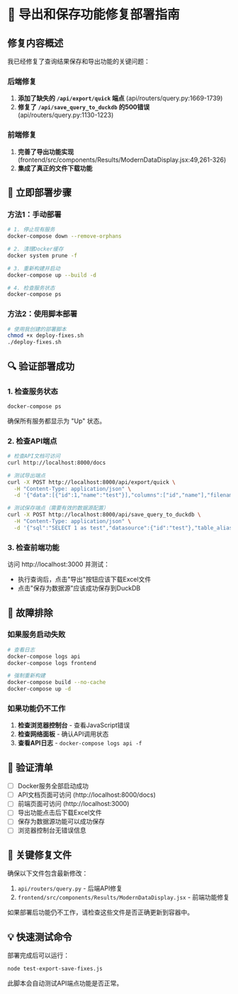 # 🚀 导出和保存功能修复部署指南

## 修复内容概述

我已经修复了查询结果保存和导出功能的关键问题：

### 后端修复
1. **添加了缺失的 `/api/export/quick` 端点** (api/routers/query.py:1669-1739)
2. **修复了 `/api/save_query_to_duckdb` 的500错误** (api/routers/query.py:1130-1223)

### 前端修复
1. **完善了导出功能实现** (frontend/src/components/Results/ModernDataDisplay.jsx:49,261-326)
2. **集成了真正的文件下载功能**

## 🔧 立即部署步骤

### 方法1：手动部署
```bash
# 1. 停止现有服务
docker-compose down --remove-orphans

# 2. 清理Docker缓存
docker system prune -f

# 3. 重新构建并启动
docker-compose up --build -d

# 4. 检查服务状态
docker-compose ps
```

### 方法2：使用脚本部署
```bash
# 使用我创建的部署脚本
chmod +x deploy-fixes.sh
./deploy-fixes.sh
```

## 🔍 验证部署成功

### 1. 检查服务状态
```bash
docker-compose ps
```
确保所有服务都显示为 "Up" 状态。

### 2. 检查API端点
```bash
# 检查API文档可访问
curl http://localhost:8000/docs

# 测试导出端点
curl -X POST http://localhost:8000/api/export/quick \
  -H "Content-Type: application/json" \
  -d '{"data":[{"id":1,"name":"test"}],"columns":["id","name"],"filename":"test"}'

# 测试保存端点（需要有效的数据源配置）
curl -X POST http://localhost:8000/api/save_query_to_duckdb \
  -H "Content-Type: application/json" \
  -d '{"sql":"SELECT 1 as test","datasource":{"id":"test"},"table_alias":"test_table"}'
```

### 3. 检查前端功能
访问 http://localhost:3000 并测试：
- 执行查询后，点击"导出"按钮应该下载Excel文件
- 点击"保存为数据源"应该成功保存到DuckDB

## 🐛 故障排除

### 如果服务启动失败
```bash
# 查看日志
docker-compose logs api
docker-compose logs frontend

# 强制重新构建
docker-compose build --no-cache
docker-compose up -d
```

### 如果功能仍不工作
1. **检查浏览器控制台** - 查看JavaScript错误
2. **检查网络面板** - 确认API调用状态
3. **查看API日志** - `docker-compose logs api -f`

## 📝 验证清单

- [ ] Docker服务全部启动成功
- [ ] API文档页面可访问 (http://localhost:8000/docs)
- [ ] 前端页面可访问 (http://localhost:3000)
- [ ] 导出功能点击后下载Excel文件
- [ ] 保存为数据源功能可以成功保存
- [ ] 浏览器控制台无错误信息

## 🎯 关键修复文件

确保以下文件包含最新修改：
1. `api/routers/query.py` - 后端API修复
2. `frontend/src/components/Results/ModernDataDisplay.jsx` - 前端功能修复

如果部署后功能仍不工作，请检查这些文件是否正确更新到容器中。

## 💡 快速测试命令

部署完成后可以运行：
```bash
node test-export-save-fixes.js
```

此脚本会自动测试API端点功能是否正常。